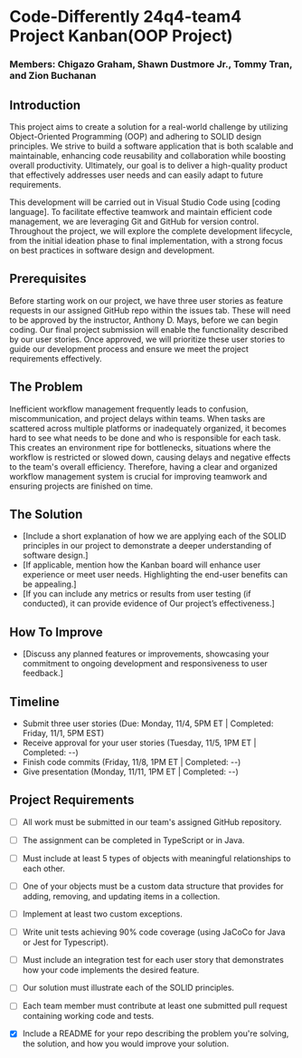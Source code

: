 # Code-Differently 24q4-team4 Project Kanban(OOP Project)

### Members: Chigazo Graham, Shawn Dustmore Jr., Tommy Tran, and Zion Buchanan  

## Introduction

This project aims to create a solution for a real-world challenge by utilizing Object-Oriented Programming (OOP) and adhering to SOLID design principles. We strive to build a software application that is both scalable and maintainable, enhancing code reusability and collaboration while boosting overall productivity. Ultimately, our goal is to deliver a high-quality product that effectively addresses user needs and can easily adapt to future requirements.

This development will be carried out in Visual Studio Code using [coding language]. To facilitate effective teamwork and maintain efficient code management, we are leveraging Git and GitHub for version control. Throughout the project, we will explore the complete development lifecycle, from the initial ideation phase to final implementation, with a strong focus on best practices in software design and development.

## Prerequisites

Before starting work on our project, we have three user stories as feature requests in our assigned GitHub repo within the issues tab. These will need to be approved by the instructor, Anthony D. Mays, before we can begin coding. Our final project submission will enable the functionality described by our user stories. Once approved, we will prioritize these user stories to guide our development process and ensure we meet the project requirements effectively.

## The Problem

Inefficient workflow management frequently leads to confusion, miscommunication, and project delays within teams. When tasks are scattered across multiple platforms or inadequately organized, it becomes hard to see what needs to be done and who is responsible for each task. This creates an environment ripe for bottlenecks, situations where the workflow is restricted or slowed down, causing delays and negative effects to the team's overall efficiency. Therefore, having a clear and organized workflow management system is crucial for improving teamwork and ensuring projects are finished on time.

## The Solution

* [Include a short explanation of how we are applying each of the SOLID principles in our project to demonstrate a deeper understanding of software design.]
* [If applicable, mention how the Kanban board will enhance user experience or meet user needs. Highlighting the end-user benefits can be appealing.]
* [If you can include any metrics or results from user testing (if conducted), it can provide evidence of Our project’s effectiveness.]

## How To Improve

* [Discuss any planned features or improvements, showcasing your commitment to ongoing development and responsiveness to user feedback.]


## Timeline

* Submit three user stories (Due: Monday, 11/4, 5PM ET | Completed: Friday, 11/1, 5PM EST)
* Receive approval for your user stories (Tuesday, 11/5, 1PM ET | Completed: --)
* Finish code commits (Friday, 11/8, 1PM ET | Completed: --)
* Give presentation (Monday, 11/11, 1PM ET | Completed: --)

## Project Requirements

- [ ] All work must be submitted in our team's assigned GitHub repository.
- [ ] The assignment can be completed in TypeScript or in Java.
- [ ] Must include at least 5 types of objects with meaningful relationships to each other.
- [ ] One of your objects must be a custom data structure that provides for adding, removing, and updating items in a collection.
- [ ] Implement at least two custom exceptions.
- [ ] Write unit tests achieving 90% code coverage (using JaCoCo for Java or Jest for Typescript).
- [ ] Must include an integration test for each user story that demonstrates how your code implements the desired feature.
- [ ] Our solution must illustrate each of the SOLID principles.
- [ ] Each team member must contribute at least one submitted pull request containing working code and tests.
- [x] Include a README for your repo describing the problem you're solving, the solution, and how you would improve your solution.


